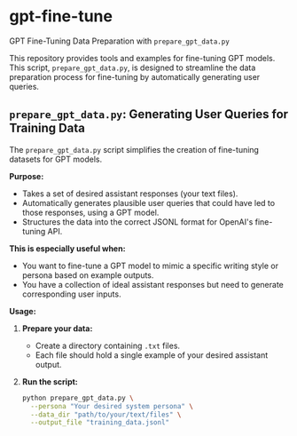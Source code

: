 # gpt-fine-tune
 GPT Fine-Tuning Data Preparation with `prepare_gpt_data.py`

This repository provides tools and examples for fine-tuning GPT models. This script, `prepare_gpt_data.py`, is designed to streamline the data preparation process for fine-tuning by automatically generating user queries.

## `prepare_gpt_data.py`: Generating User Queries for Training Data

The `prepare_gpt_data.py` script simplifies the creation of fine-tuning datasets for GPT models. 

**Purpose:**

- Takes a set of desired assistant responses (your text files).
- Automatically generates plausible user queries that could have led to those responses, using a GPT model.
- Structures the data into the correct JSONL format for OpenAI's fine-tuning API.

**This is especially useful when:**

- You want to fine-tune a GPT model to mimic a specific writing style or persona based on example outputs.
- You have a collection of ideal assistant responses but need to generate corresponding user inputs.

**Usage:**

1. **Prepare your data:** 
   - Create a directory containing `.txt` files.
   - Each file should hold a single example of your desired assistant output.

2. **Run the script:**

   ```bash
   python prepare_gpt_data.py \
     --persona "Your desired system persona" \
     --data_dir "path/to/your/text/files" \
     --output_file "training_data.jsonl"
